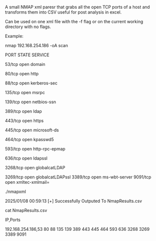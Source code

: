A small NMAP xml paresr that grabs all the open TCP ports of a host and transforms them into CSV useful for post analysis in excel. 

Can be used on one xml file with the -f flag or on the current working directory with no flags.

Example:

nmap 192.168.254.186 -oA scan

PORT     STATE SERVICE

53/tcp   open  domain

80/tcp   open  http

88/tcp   open  kerberos-sec

135/tcp  open  msrpc

139/tcp  open  netbios-ssn

389/tcp  open  ldap

443/tcp  open  https

445/tcp  open  microsoft-ds

464/tcp  open  kpasswd5

593/tcp  open  http-rpc-epmap

636/tcp  open  ldapssl

3268/tcp open  globalcatLDAP

3269/tcp open  globalcatLDAPssl
3389/tcp open  ms-wbt-server
9091/tcp open  xmltec-xmlmail=

./nmapxml

2025/01/08 00:59:13 [+] Successfully Outputed To NmapResults.csv

cat NmapResults.csv 

IP,Ports

192.168.254.186,53 80 88 135 139 389 443 445 464 593 636 3268 3269 3389 9091

